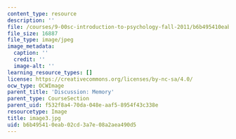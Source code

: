 ```yaml
---
content_type: resource
description: ''
file: /courses/9-00sc-introduction-to-psychology-fall-2011/b6b495410eab02cd3a7e08a2aea490d5_image3.jpg
file_size: 16887
file_type: image/jpeg
image_metadata:
  caption: ''
  credit: ''
  image-alt: ''
learning_resource_types: []
license: https://creativecommons.org/licenses/by-nc-sa/4.0/
ocw_type: OCWImage
parent_title: 'Discussion: Memory'
parent_type: CourseSection
parent_uid: f532f8a4-70da-048e-aaf5-8954f43c338e
resourcetype: Image
title: image3.jpg
uid: b6b49541-0eab-02cd-3a7e-08a2aea490d5
---
```

